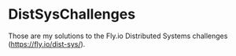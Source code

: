 # DistSysChallenges
Those are my solutions to the Fly.io Distributed Systems challenges (https://fly.io/dist-sys/). 
